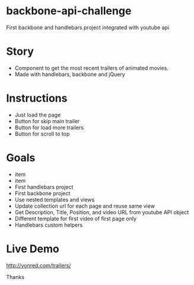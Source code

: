 # backbone-api-challenge
First backbone and handlebars project integrated with youtube api

# Story
- Component to get the most recent trailers of animated movies.
- Made with handlebars, backbone and jQuery

# Instructions
- Just load the page
- Button for skip main trailer
- Button for load more trailers
- Button for scroll to top

# Goals
- item
- item
- First handlebars project
- First backbone project
- Use nested templates and views
- Update collection url for each page and reuse same view
- Get Description, Title, Position, and video URL from youtube API object
- Different template for first video of first page only
- Handlebars custom helpers
  
# Live Demo
  http://yonred.com/trailers/

Thanks
